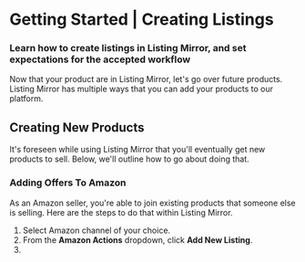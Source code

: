 # Getting Started | Creating Listings
### Learn how to create listings in Listing Mirror, and set expectations for the accepted workflow

Now that your product are in Listing Mirror, let's go over future products. Listing Mirror has multiple ways that you can add your products to our platform. 

## Creating New Products
It's foreseen while using Listing Mirror that you'll eventually get new products to sell. Below, we'll outline how to go about doing that.

### Adding Offers To Amazon
As an Amazon seller, you're able to join existing products that someone else is selling. Here are the steps to do that within Listing Mirror. 
1. Select Amazon channel of your choice.
2. From the **Amazon Actions** dropdown, click **Add New Listing**.
3. 